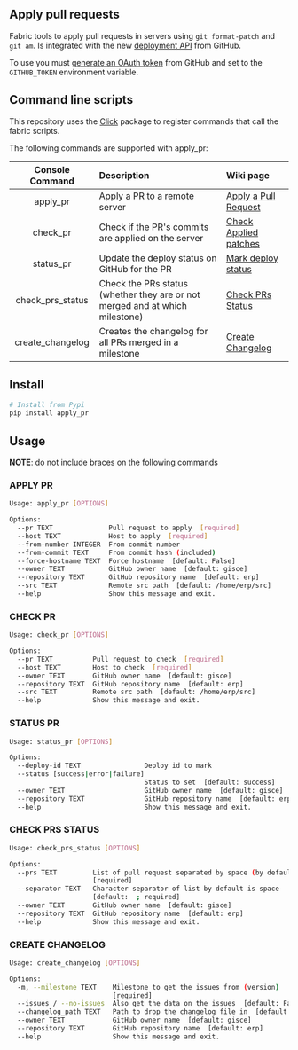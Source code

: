 ## Apply pull requests

Fabric tools to apply pull requests in servers using `git format-patch` and
`git am`.
Is integrated with the new [deployment
API](https://developer.github.com/v3/repos/deployments/) from GitHub.

To use you must [generate an OAuth token](https://github.com/settings/tokens/new)
from GitHub and set to the `GITHUB_TOKEN` environment variable.

## Command line scripts

This repository uses the [Click](http://click.pocoo.org/5/) package to
register commands that call the fabric scripts.

The following commands are supported with apply_pr:

| Console Command | Description                                                                 | Wiki page                                                                             |
|:---------------:|:----------------------------------------------------------------------------|:--------------------------------------------------------------------------------------|
|     apply_pr    | Apply a PR to a remote server                                               | [Apply a Pull Request](https://github.com/gisce/apply_pr/wiki/Apply-a-Pull-Request)   |
|     check_pr    | Check if the PR's commits are applied on the server                         | [Check Applied patches](https://github.com/gisce/apply_pr/wiki/Check-Applied-patches) |
|    status_pr    | Update the deploy status on GitHub for the PR                               | [Mark deploy status](https://github.com/gisce/apply_pr/wiki/Mark-deploy-status)       |
| check_prs_status| Check the PRs status (whether they are or not merged and at which milestone)| [Check PRs Status](https://github.com/gisce/apply_pr/wiki/Check-the-PRs-status)       |
| create_changelog| Creates the changelog for all PRs merged in a milestone                     | [Create Changelog](https://github.com/gisce/apply_pr/wiki/Create-Changelog)           |


## Install

```bash
# Install from Pypi
pip install apply_pr
```

## Usage

**NOTE**: do not include braces on the following commands

### APPLY PR

```bash
Usage: apply_pr [OPTIONS]

Options:
  --pr TEXT              Pull request to apply  [required]
  --host TEXT            Host to apply  [required]
  --from-number INTEGER  From commit number
  --from-commit TEXT     From commit hash (included)
  --force-hostname TEXT  Force hostname  [default: False]
  --owner TEXT           GitHub owner name  [default: gisce]
  --repository TEXT      GitHub repository name  [default: erp]
  --src TEXT             Remote src path  [default: /home/erp/src]
  --help                 Show this message and exit.
```

### CHECK PR

```bash
Usage: check_pr [OPTIONS]

Options:
  --pr TEXT          Pull request to check  [required]
  --host TEXT        Host to check  [required]
  --owner TEXT       GitHub owner name  [default: gisce]
  --repository TEXT  GitHub repository name  [default: erp]
  --src TEXT         Remote src path  [default: /home/erp/src]
  --help             Show this message and exit.
```

### STATUS PR

```bash
Usage: status_pr [OPTIONS]

Options:
  --deploy-id TEXT                Deploy id to mark
  --status [success|error|failure]
                                  Status to set  [default: success]
  --owner TEXT                    GitHub owner name  [default: gisce]
  --repository TEXT               GitHub repository name  [default: erp]
  --help                          Show this message and exit.
```

### CHECK PRS STATUS

```bash
Usage: check_prs_status [OPTIONS]

Options:
  --prs TEXT         List of pull request separated by space (by default)
                     [required]
  --separator TEXT   Character separator of list by default is space
                     [default:  ; required]
  --owner TEXT       GitHub owner name  [default: gisce]
  --repository TEXT  GitHub repository name  [default: erp]
  --help             Show this message and exit.
```

### CREATE CHANGELOG

```bash
Usage: create_changelog [OPTIONS]

Options:
  -m, --milestone TEXT    Milestone to get the issues from (version)
                          [required]
  --issues / --no-issues  Also get the data on the issues  [default: False]
  --changelog_path TEXT   Path to drop the changelog file in  [default: /tmp]
  --owner TEXT            GitHub owner name  [default: gisce]
  --repository TEXT       GitHub repository name  [default: erp]
  --help                  Show this message and exit.
```